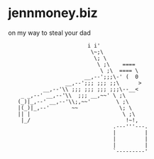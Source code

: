jennmoney.biz
=============

on my way to steal your dad

                             i i'
                              \~;\
                               \; \
                                \ ;\    ====
                                 \ ;\  ==== \
                            __,--';;;\-' (  0
                      __,--';;; ;;; ;;\      >
               __,--'\\ ;;; ;;; ;;; ;;;\--__<
        _ _,--' __,--'\\  ;;; __,~~' \ ;\
       (_)|_,--' __,--'\\;,~~'        \ ;\
       |(_)|_,--'       ~~             \; \
       || |                             \ ;\
        |_/                              !~!,
                                     .---'''---.
                                     |         |
                                     |         |
                                     |         |
                                     `---------'
